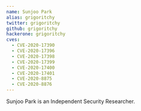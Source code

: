 ```yaml
---
name: Sunjoo Park
alias: grigoritchy
twitter: grigoritchy
github: grigoritchy
hackerone: grigoritchy
cves:
  - CVE-2020-17390
  - CVE-2020-17396
  - CVE-2020-17398
  - CVE-2020-17399
  - CVE-2020-17400
  - CVE-2020-17401
  - CVE-2020-8875
  - CVE-2020-8876
---
```

Sunjoo Park is an Independent Security Researcher.